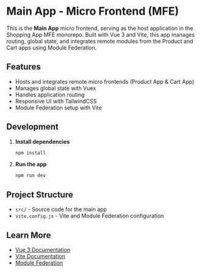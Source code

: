 # Main App - Micro Frontend (MFE)

This is the **Main App** micro frontend, serving as the host application in the Shopping App MFE monorepo. Built with Vue 3 and Vite, this app manages routing, global state, and integrates remote modules from the Product and Cart apps using Module Federation.

## Features

- Hosts and integrates remote micro frontends (Product App & Cart App)
- Manages global state with Vuex
- Handles application routing
- Responsive UI with TailwindCSS
- Module Federation setup with Vite

## Development

1. **Install dependencies**
   ```sh
   npm install
   ```

2. **Run the app**
   ```sh
   npm run dev
   ```

## Project Structure

- `src/` - Source code for the main app
- `vite.config.js` - Vite and Module Federation configuration

## Learn More

- [Vue 3 Documentation](https://vuejs.org/)
- [Vite Documentation](https://vitejs.dev/)
- [Module Federation](https://webpack.js.org/concepts/module-federation/)